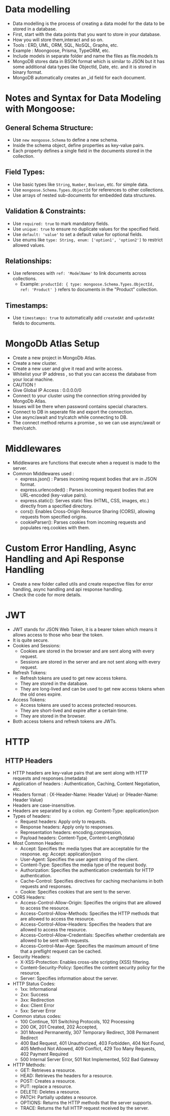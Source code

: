 # Data modelling

- Data modelling is the process of creating a data model for the data to be stored in a database.
- First, start with the data points that you want to store in your database.
- How you will store them,interact and so on.
- Tools : ERD, UML, ORM, SQL, NoSQL, Graphs, etc.
- Example : Moongoose, Prisma, TypeORM, etc.
- Include models in separate folder and name the files as file.models.ts
- MongoDB stores data in BSON format which is similar to JSON but it has some additional data types like ObjectId, Date, etc. and it is stored in binary format.
- MongoDB automatically creates an _id field for each document.

# Notes and Syntax for Data Modeling with Mongoose:

## General Schema Structure:

- Use `new mongoose.Schema` to define a new schema.
- Inside the schema object, define properties as key-value pairs.
- Each property defines a single field in the documents stored in the collection.

## Field Types:

- Use basic types like `String`, `Number`, `Boolean`, etc. for simple data.
- Use `mongoose.Schema.Types.ObjectId` for references to other collections.
- Use arrays of nested sub-documents for embedded data structures.

## Validation & Constraints:

- Use `required: true` to mark mandatory fields.
- Use `unique: true` to ensure no duplicate values for the specified field.
- Use `default: 'value'` to set a default value for optional fields.
- Use enums like `type: String, enum: ['option1', 'option2']` to restrict allowed values.

## Relationships:

- Use references with `ref: 'ModelName'` to link documents across collections.
  - Example: `productId: { type: mongoose.Schema.Types.ObjectId, ref: 'Product' }` refers to documents in the "Product" collection.

## Timestamps:

- Use `timestamps: true` to automatically add `createdAt` and `updatedAt` fields to documents.

# MongoDb Atlas Setup

- Create a new project in MongoDb Atlas.
- Create a new cluster.
- Create a new user and give it read and write access.
- Whitelist your IP address , so that you can access the database from your local machine.
- CAUTION ! 
- Give Global IP Access : 0.0.0.0/0 
- Connect to your cluster using the connection string provided by MongoDb Atlas.
- Issues will be there when password contains special characters.
- Connect to DB in seperate file and export the connection.
- Use async/await and try/catch while connecting to DB.
- The connect method returns a promise , so we can use async/await or then/catch.
  
# Middlewares

- Middlewares are functions that execute when a request is made to the server.
- Common Middlewares used :
  - express.json() : Parses incoming request bodies that are in JSON format.
  - express.urlencoded() : Parses incoming request bodies that are URL-encoded (key-value pairs).
  -  express.static(): Serves static files (HTML, CSS, images, etc.) directly from a specified directory.
  -  cors(): Enables Cross-Origin Resource Sharing (CORS), allowing requests from specified origins.
  -   cookieParser(): Parses cookies from incoming requests and populates req.cookies with them.
  
# Custom Error Handling, Async Handling and Api Response Handling

- Create a new folder called utils and create respective files for error handling, async handling and api response handling.
- Check the code for more details.

# JWT 

- JWT stands for JSON Web Token, it is a bearer token which means it allows access to those who bear the token.
- It is quite secure.
- Cookies and Sessions:
  - Cookies are stored in the browser and are sent along with every request.
  - Sessions are stored in the server and are not sent along with every request.
- Refresh Tokens:
  - Refresh tokens are used to get new access tokens.
  - They are stored in the database.
  - They are long-lived and can be used to get new access tokens when the old ones expire.
- Access Tokens:
  - Access tokens are used to access protected resources.
  - They are short-lived and expire after a certain time.
  - They are stored in the browser.
- Both access tokens and refresh tokens are JWTs.

# HTTP 

## HTTP Headers

- HTTP headers are key-value pairs that are sent along with HTTP requests and responses.(metadata)
- Application of headers : Authentication, Caching, Content Negotiation, etc.
- Headers format : {X-Header-Name: Header Value} or {Header-Name: Header Value}
- Headers are case-insensitive.
- Headers are separated by a colon. eg: Content-Type: application/json
- Types of headers:
  - Request headers: Apply only to requests.
  - Response headers: Apply only to responses.
  - Representation headers: encoding,compression, 
  - Payload headers: Content-Type, Content-Length(data)
- Most Common Headers:
  - Accept: Specifies the media types that are acceptable for the response.
  eg: Accept: application/json
  - User-Agent: Specifies the user agent string of the client.
  - Content-Type: Specifies the media type of the request body.
  - Authorization: Specifies the authentication credentials for HTTP authentication.
  - Cache-Control: Specifies directives for caching mechanisms in both requests and responses. 
  - Cookie: Specifies cookies that are sent to the server.
- CORS Headers:
  - Access-Control-Allow-Origin: Specifies the origins that are allowed to access the resource.
  - Access-Control-Allow-Methods: Specifies the HTTP methods that are allowed to access the resource.
  - Access-Control-Allow-Headers: Specifies the headers that are allowed to access the resource.
  - Access-Control-Allow-Credentials: Specifies whether credentials are allowed to be sent with requests.
  - Access-Control-Max-Age: Specifies the maximum amount of time that a preflight request can be cached.
- Security Headers:
  - X-XSS-Protection: Enables cross-site scripting (XSS) filtering.
  - Content-Security-Policy: Specifies the content security policy for the resource.
  - Server: Specifies information about the server.
- HTTP Status Codes:
  - 1xx: Informational
  - 2xx: Success
  - 3xx: Redirection
  - 4xx: Client Error
  - 5xx: Server Error
- Common status codes:
  - 100 Continue, 101 Switching Protocols, 102 Processing
  - 200 OK, 201 Created, 202 Accepted,
  - 301 Moved Permanently, 307 Temporary Redirect, 308 Permanent Redirect
  - 400 Bad Request, 401 Unauthorized, 403 Forbidden, 404 Not Found, 405 Method Not Allowed, 409 Conflict, 429 Too Many Requests, 402 Payment Required
  - 500 Internal Server Error, 501 Not Implemented, 502 Bad Gateway
- HTTP Methods:
  - GET: Retrieves a resource.
  - HEAD: Retrieves the headers for a resource.
  - POST: Creates a resource.
  - PUT: replace a resource.
  - DELETE: Deletes a resource.
  - PATCH: Partially updates a resource.
  - OPTIONS: Returns the HTTP methods that the server supports.
  - TRACE: Returns the full HTTP request received by the server.